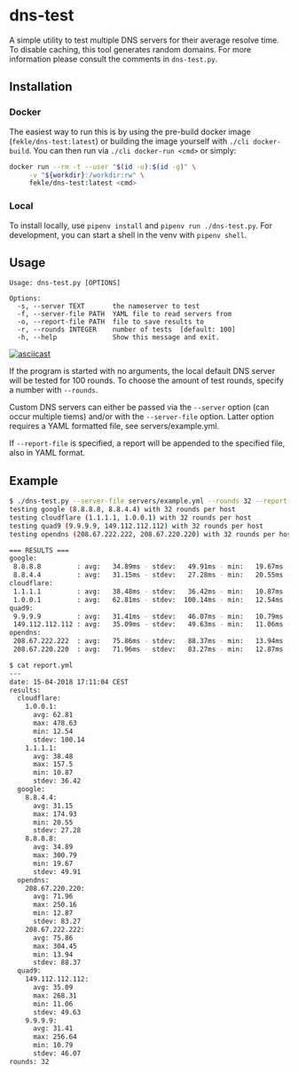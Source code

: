 # dns-test

A simple utility to test multiple DNS servers for their average resolve time.
To disable caching, this tool generates random domains. For more information please consult the comments in `dns-test.py`.

## Installation

### Docker
The easiest way to run this is by using the pre-build docker image (`fekle/dns-test:latest`) or building the 
image yourself with `./cli docker-build`. You can then run via `./cli docker-run <cmd>` or simply:
```bash
docker run --rm -t --user "$(id -u):$(id -g)" \
     -v "${workdir}:/workdir:rw" \
     fekle/dns-test:latest <cmd>
```
### Local
To install locally, use `pipenv install` and `pipenv run ./dns-test.py`.
For development, you can start a shell in the venv with `pipenv shell`.

## Usage
```
Usage: dns-test.py [OPTIONS]

Options:
  -s, --server TEXT       the nameserver to test
  -f, --server-file PATH  YAML file to read servers from
  -o, --report-file PATH  file to save results to
  -r, --rounds INTEGER    number of tests  [default: 100]
  -h, --help              Show this message and exit.
```
[![asciicast](https://asciinema.org/a/176374.png)](https://asciinema.org/a/176374)

If the program is started with no arguments, the local default DNS server will be tested for 100 rounds.
To choose the amount of test rounds, specify a number with `--rounds`.

Custom DNS servers can either be passed via the `--server` option (can occur multiple tiems) and/or with
the `--server-file` option. Latter option requires a YAML formatted file, see servers/example.yml.

If `--report-file` is specified, a report will be appended to the specified file, also in YAML format.


## Example
```bash
$ ./dns-test.py --server-file servers/example.yml --rounds 32 --report-file report.yml
testing google (8.8.8.8, 8.8.4.4) with 32 rounds per host
testing cloudflare (1.1.1.1, 1.0.0.1) with 32 rounds per host
testing quad9 (9.9.9.9, 149.112.112.112) with 32 rounds per host
testing opendns (208.67.222.222, 208.67.220.220) with 32 rounds per host

=== RESULTS ===
google:
 8.8.8.8         : avg:   34.89ms - stdev:   49.91ms - min:   19.67ms - max:  300.79ms
 8.8.4.4         : avg:   31.15ms - stdev:   27.28ms - min:   20.55ms - max:  174.93ms
cloudflare:
 1.1.1.1         : avg:   38.48ms - stdev:   36.42ms - min:   10.87ms - max:  157.50ms
 1.0.0.1         : avg:   62.81ms - stdev:  100.14ms - min:   12.54ms - max:  478.63ms
quad9:
 9.9.9.9         : avg:   31.41ms - stdev:   46.07ms - min:   10.79ms - max:  256.64ms
 149.112.112.112 : avg:   35.09ms - stdev:   49.63ms - min:   11.06ms - max:  268.31ms
opendns:
 208.67.222.222  : avg:   75.86ms - stdev:   88.37ms - min:   13.94ms - max:  304.45ms
 208.67.220.220  : avg:   71.96ms - stdev:   83.27ms - min:   12.87ms - max:  250.16ms

$ cat report.yml
---
date: 15-04-2018 17:11:04 CEST
results:
  cloudflare:
    1.0.0.1:
      avg: 62.81
      max: 478.63
      min: 12.54
      stdev: 100.14
    1.1.1.1:
      avg: 38.48
      max: 157.5
      min: 10.87
      stdev: 36.42
  google:
    8.8.4.4:
      avg: 31.15
      max: 174.93
      min: 20.55
      stdev: 27.28
    8.8.8.8:
      avg: 34.89
      max: 300.79
      min: 19.67
      stdev: 49.91
  opendns:
    208.67.220.220:
      avg: 71.96
      max: 250.16
      min: 12.87
      stdev: 83.27
    208.67.222.222:
      avg: 75.86
      max: 304.45
      min: 13.94
      stdev: 88.37
  quad9:
    149.112.112.112:
      avg: 35.09
      max: 268.31
      min: 11.06
      stdev: 49.63
    9.9.9.9:
      avg: 31.41
      max: 256.64
      min: 10.79
      stdev: 46.07
rounds: 32
```